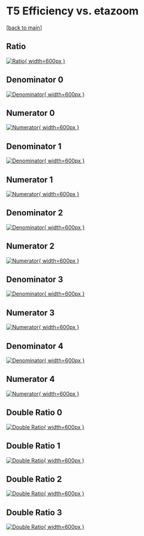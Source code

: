# T5 Efficiency vs. etazoom

[[back to main](./)]



## Ratio

[![Ratio](../mtv/var/T5_vtr_13_-1_eff_etazoom.png){ width=600px }](../mtv/var/T5_vtr_13_-1_eff_etazoom.pdf)

## Denominator 0

[![Denominator](../mtv/den/T5_vtr_13_-1_eff_etazoom_den0.png){ width=600px }](../mtv/den/T5_vtr_13_-1_eff_etazoom_den0.pdf)

## Numerator 0

[![Numerator](../mtv/num/T5_vtr_13_-1_eff_etazoom_num0.png){ width=600px }](../mtv/num/T5_vtr_13_-1_eff_etazoom_num0.pdf)

## Denominator 1

[![Denominator](../mtv/den/T5_vtr_13_-1_eff_etazoom_den1.png){ width=600px }](../mtv/den/T5_vtr_13_-1_eff_etazoom_den1.pdf)

## Numerator 1

[![Numerator](../mtv/num/T5_vtr_13_-1_eff_etazoom_num1.png){ width=600px }](../mtv/num/T5_vtr_13_-1_eff_etazoom_num1.pdf)

## Denominator 2

[![Denominator](../mtv/den/T5_vtr_13_-1_eff_etazoom_den2.png){ width=600px }](../mtv/den/T5_vtr_13_-1_eff_etazoom_den2.pdf)

## Numerator 2

[![Numerator](../mtv/num/T5_vtr_13_-1_eff_etazoom_num2.png){ width=600px }](../mtv/num/T5_vtr_13_-1_eff_etazoom_num2.pdf)

## Denominator 3

[![Denominator](../mtv/den/T5_vtr_13_-1_eff_etazoom_den3.png){ width=600px }](../mtv/den/T5_vtr_13_-1_eff_etazoom_den3.pdf)

## Numerator 3

[![Numerator](../mtv/num/T5_vtr_13_-1_eff_etazoom_num3.png){ width=600px }](../mtv/num/T5_vtr_13_-1_eff_etazoom_num3.pdf)

## Denominator 4

[![Denominator](../mtv/den/T5_vtr_13_-1_eff_etazoom_den4.png){ width=600px }](../mtv/den/T5_vtr_13_-1_eff_etazoom_den4.pdf)

## Numerator 4

[![Numerator](../mtv/num/T5_vtr_13_-1_eff_etazoom_num4.png){ width=600px }](../mtv/num/T5_vtr_13_-1_eff_etazoom_num4.pdf)

## Double Ratio 0

[![Double Ratio](../mtv/ratio/T5_vtr_13_-1_eff_etazoom_ratio0.png){ width=600px }](../mtv/ratio/T5_vtr_13_-1_eff_etazoom_ratio0.pdf)

## Double Ratio 1

[![Double Ratio](../mtv/ratio/T5_vtr_13_-1_eff_etazoom_ratio1.png){ width=600px }](../mtv/ratio/T5_vtr_13_-1_eff_etazoom_ratio1.pdf)

## Double Ratio 2

[![Double Ratio](../mtv/ratio/T5_vtr_13_-1_eff_etazoom_ratio2.png){ width=600px }](../mtv/ratio/T5_vtr_13_-1_eff_etazoom_ratio2.pdf)

## Double Ratio 3

[![Double Ratio](../mtv/ratio/T5_vtr_13_-1_eff_etazoom_ratio3.png){ width=600px }](../mtv/ratio/T5_vtr_13_-1_eff_etazoom_ratio3.pdf)

